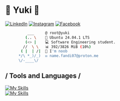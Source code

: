 # 🌸 Yuki 🌸
<div align="left">
  
[![LinkedIn](https://img.shields.io/badge/LinkedIn-0077B5?style=flat-square&logo=linkedin&logoColor=white)](https://www.linkedin.com/in/ego-irfandi-894580272)
[![Instagram](https://img.shields.io/badge/Instagram-E4405F?style=flat-square&logo=instagram&logoColor=white)](https://instagram.com/wicis_literally)
[![Facebook](https://img.shields.io/badge/Facebook-1877F2?style=flat-square&logo=facebook&logoColor=white)](https://facebook.com/[your-username])
</div>

```bash
          ___     @ root@yuki
         (.. \    🐧 Ubuntu 24.04.1 LTS
         (<> |    💻 Software Engineering student.
        //  \ \   📊 392/3826 MiB (10%)
       ( |  | /|  🚀 I'm noob
      */\ *_)/_)  ✉️ name.fandi07@proton.me
      \/-____\/
```

## / Tools and Languages /
[![My Skills](https://skillicons.dev/icons?i=html,css,js,rust,nodejs,tailwind,react)](https://nyuki.vercel.app/)
<br>
[![My Skills](https://skillicons.dev/icons?i=neovim,typescript,express,bun,mysql,linux,postgresql)](https://nyuki.vercel.app/)
